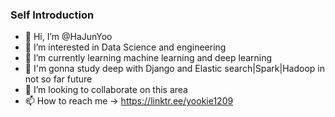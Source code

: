 ### Self Introduction

- 👋 Hi, I’m @HaJunYoo
- 👀 I’m interested in Data Science and engineering
- 🌱 I’m currently learning machine learning and deep learning
- 🌱 I'm gonna study deep with Django and Elastic search|Spark|Hadoop in not so far future
- 💞️ I’m looking to collaborate on this area
- 📫 How to reach me -> https://linktr.ee/yookie1209

<!---
HaJunYoo/HaJunYoo is a ✨ special ✨ repository because its `README.md` (this file) appears on your GitHub profile.
You can click the Preview link to take a look at your changes.
--->
